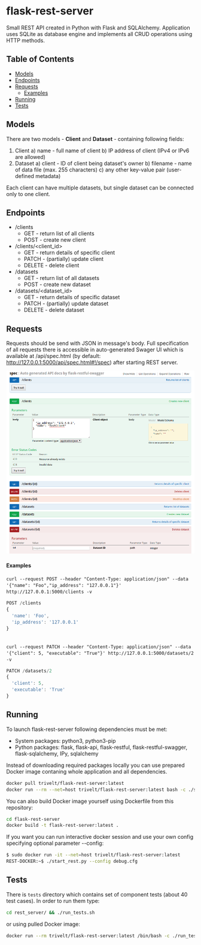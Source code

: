 # flask-rest-server

Small REST API created in Python with Flask and SQLAlchemy. Application uses SQLite as database engine and implements all CRUD operations using HTTP methods.

## Table of Contents
* [Models](#models)
* [Endpoints](#endpoints)
* [Requests](#requests)
  * [Examples](#examples)
* [Running](#running)
* [Tests](#tests)

## Models
There are two models - **Client** and **Dataset** - containing following fields:
1. Client
 a) name - full name of client
 b) IP address of client (IPv4 or IPv6 are allowed)
2. Dataset
 a) client - ID of client being dataset's owner
 b) filename - name of data file (max. 255 characters)
 c) any other key-value pair (user-defined metadata)

Each client can have multiple datasets, but single dataset can be connected only to one client.

## Endpoints

* /clients
  * GET - return list of all clients
  * POST - create new client
* /clients/<client_id>
  * GET - return details of specific client
  * PATCH - (partially) update client
  * DELETE - delete client
* /datasets
  * GET - return list of all datasets
  * POST - create new dataset
* /datasets/<dataset_id>
  * GET - return details of specific dataset
  * PATCH - (partially) update dataset
  * DELETE - delete dataset

## Requests

Requests should be send with JSON in message's body. Full specification of all requests there is accessible in auto-generated Swager UI which is available at /api/spec.html (by default: http://127.0.0.1:5000/api/spec.html#!/spec) after starting REST server.

![](https://raw.githubusercontent.com/trivelt/img-resources/master/flask-swagger.png)

#### Examples

```curl --request POST --header "Content-Type: application/json" --data '{"name": "Foo","ip_address": "127.0.0.1"}' http://127.0.0.1:5000/clients -v```
```javascript
POST /clients
{
  'name': 'Foo',
  'ip_address': '127.0.0.1'
}
```
 \
```curl --request PATCH --header "Content-Type: application/json" --data '{"client": 5, "executable": "True"}' http://127.0.0.1:5000/datasets/2 -v```
```javascript
PATCH /datasets/2
{
  'client': 5,
  'executable': 'True'
}
````

## Running
To launch flask-rest-server following dependencies must be met:
* System packages: python3, python3-pip
* Python packages: flask, flask-api, flask-restful, flask-restful-swagger, flask-sqlalchemy, IPy, sqlalchemy

Instead of downloading required packages locally you can use prepared Docker image contaning whole application and all dependencies.

```sh
docker pull trivelt/flask-rest-server:latest
docker run --rm --net=host trivelt/flask-rest-server:latest bash -c ./start_rest.py
```

You can also build Docker image yourself using Dockerfile from this repository:
```sh
cd flask-rest-server
docker build -t flask-rest-server:latest .
```
If you want you can run interactive docker session and use your own config specifying optional parameter --config:

```sh
$ sudo docker run -it --net=host trivelt/flask-rest-server:latest
REST-DOCKER:~$ ./start_rest.py --config debug.cfg 
```
## Tests

There is `tests` directory which contains set of component tests (about 40 test cases). In order to run them type:
````sh
cd rest_server/ && ./run_tests.sh
````
or using pulled Docker image:
````sh
docker run --rm trivelt/flask-rest-server:latest /bin/bash -c ./run_tests.sh
````


